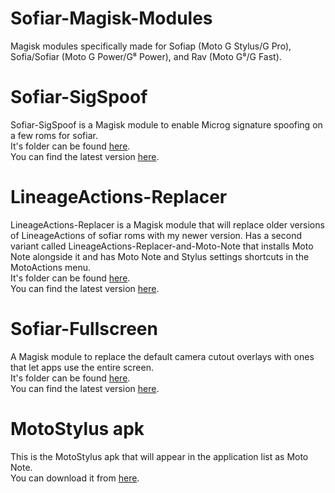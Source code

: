 # Sofiar-Magisk-Modules
Magisk modules specifically made for Sofiap (Moto G Stylus/G Pro), Sofia/Sofiar (Moto G Power/G⁸ Power), and Rav (Moto G⁸/G Fast).

# Sofiar-SigSpoof
Sofiar-SigSpoof is a Magisk module to enable Microg signature spoofing on a few roms for sofiar.  
It's folder can be found [here](https://github.com/ph4n70m-404/Sofiar-Magisk-Modules/tree/main/Sofiar-SigSpoof).  
You can find the latest version [here](https://github.com/ph4n70m-404/Sofiar-Magisk-Modules/releases/tag/SigSpoof-v4).  

# LineageActions-Replacer
LineageActions-Replacer is a Magisk module that will replace older versions of LineageActions of sofiar roms with my newer version. Has a second variant called LineageActions-Replacer-and-Moto-Note that installs Moto Note alongside it and has Moto Note and Stylus settings shortcuts in the MotoActions menu.  
It's folder can be found [here](https://github.com/ph4n70m-404/Sofiar-Magisk-Modules/tree/main/LineageActions-Replacer).  
You can find the latest version [here](https://github.com/ph4n70m-404/Sofiar-Magisk-Modules/releases/tag/LineageActions-Replacer-v2).  

# Sofiar-Fullscreen
A Magisk module to replace the default camera cutout overlays with ones that let apps use the entire screen.  
It's folder can be found [here](https://github.com/ph4n70m-404/Sofiar-Magisk-Modules/tree/main/Sofiar-Fullscreen).  
You can find the latest version [here](https://github.com/ph4n70m-404/Sofiar-Magisk-Modules/releases/tag/Sofiar-Fullscreen-v1).  

# MotoStylus apk
This is the MotoStylus apk that will appear in the application list as Moto Note.  
You can download it from [here](https://github.com/ph4n70m-404/Sofiar-Magisk-Modules/raw/main/MotoStylus.apk).  
